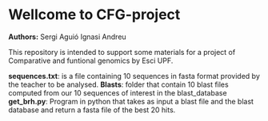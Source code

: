 # Wellcome to CFG-project
**Authors:**
Sergi Aguió
Ignasi Andreu

This repository is intended to support some materials for a project of Comparative and funtional genomics by Esci UPF.

**sequences.txt**: is a file containing 10 sequences in fasta format provided by the teacher to be analysed.
**Blasts**: folder that contain 10 blast files computed from our 10 sequences of interest in the  blast_database
**get_brh.py**: Program in python that takes as input a blast file and the blast database and return a fasta file of the best 20 hits.





